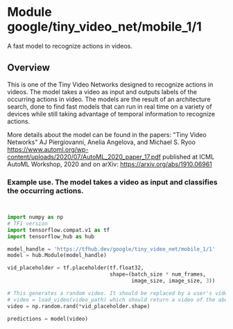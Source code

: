 # Module google/tiny_video_net/mobile_1/1

A fast model to recognize actions in videos.

<!-- asset-path: internal -->
<!-- module-type: video-classification -->
<!-- fine-tunable: true -->
<!-- format: hub -->
<!-- network-architecture: TVN-Mobile-1 -->
<!-- dataset: Charades -->

## Overview

This is one of the Tiny Video Networks designed to recognize actions in videos.
The model takes a video as input and outputs labels of the occurring actions in
video. The models are the result of an architecture search, done to find fast
models that can run in real time on a variety of devices while still taking
advantage of temporal information to recognize actions.

More details about the model can be found in the papers: "Tiny Video Networks"
AJ Piergiovanni, Anelia Angelova, and Michael S. Ryoo
https://www.automl.org/wp-content/uploads/2020/07/AutoML_2020_paper_17.pdf
published at ICML AutoML Workshop, 2020 and on arXiv:
https://arxiv.org/abs/1910.06961

### Example use. The model takes a video as input and classifies the occurring actions.

```python


import numpy as np
# TF1 version
import tensorflow.compat.v1 as tf
import tensorflow_hub as hub

model_handle = 'https://tfhub.dev/google/tiny_video_net/mobile_1/1'
model = hub.Module(model_handle)

vid_placeholder = tf.placeholder(tf.float32,
                                 shape=(batch_size * num_frames,
                                        image_size, image_size, 3))

# This generates a random video. It should be replaced by a user's video.
# video = load_video(video_path) which should return a video of the above shape.
video = np.random.rand(*vid_placeholder.shape)

predictions = model(video)

```
